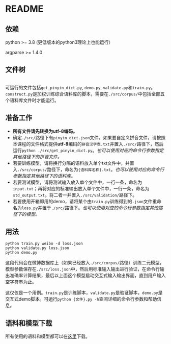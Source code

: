 # README

## 依赖

python >= 3.8 (更低版本的python3理论上也能运行）

argparse >= 1.4.0

## 文件树

```

```
可运行的文件包括`get_pinyin_dict.py`, `demo.py`, `validate.py`和`train.py`。`construct.py`是加权训练综合语料库的脚本，需要在`./src/corpus/`中包括全部五个语料库文件时才能运行。

## 准备工作

- **所有文件请先转换为utf-8编码。**
- 确定`./src/`路径下有`pinyin_dict.json`文件。如果要自定义拼音文件，请按照本课程的文件格式提供**utf-8**编码的`拼音汉字表.txt`并置入`./src/`路径下，然后运行`python ./src/get_pinyin_dict.py`。*也可以使用对应的命令行参数指定其他路径下的拼音文件。*
- 若要训练模型，请将换行分隔的语料放入单个txt文件中，并置入`./src/corpus/`路径下，命名为`{语料库名称}.txt`。*也可以使用对应的命令行参数指定其他路径下的语料库。*
- 若要测试模型，请将测试输入放入单个文件中，一行一条，命名为`input.txt`；再将对应的标准输出放入单个文件中，一行一条，命名为`std_output.txt`。将二者一并置入`./src/validation/`路径下。
- 若要使用开箱即用的demo，请将某个由`train.py`训练得到的`.json`文件重命名为`loss.py`并置于`./src/`路径下。*也可以使用对应的命令行参数指定其他路径下的模型。*

## 用法

```
python train.py weibo -d loss.json
python validate.py loss.json
python demo.py
```

这段代码会在微博数据库上（如果已经放入`./src/corpus/`路径）训练二元模型，模型参数保存在`./src/loss.json`中，然后用标准输入输出进行验证，在命令行输出准确率计算结果，最后以上面这个模型启动交互式输入输出界面，直到用户输入空字符串为止。

这仅仅是一个用例。`train.py`是训练脚本，`validate.py`是验证脚本，`demo.py`是交互式demo脚本。可运行`python {文件}.py -h`查阅详细的命令行参数和帮助信息。

## 语料和模型下载

所有使用的语料和模型都可以在[这里](https://cloud.tsinghua.edu.cn/d/4fc00c5095f643348703/)下载。




